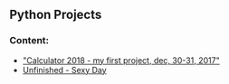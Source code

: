 ## Python Projects

### Content:
+ ["Calculator 2018 - my first project, dec, 30-31, 2017"](calculator_2018.py)
+ [Unfinished - Sexy Day](web/)

